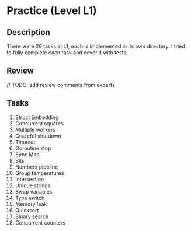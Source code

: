 # Practice (Level L1)

## Description

There were 26 tasks at L1, each is implemented in its own directory. I tried to fully complete each task and cover it with tests.

## Review

// TODO: add review comments from experts

## Tasks

1. Struct Embedding
2. Concurrent squares
3. Multiple workers
4. Graceful shutdown
5. Timeout
6. Goroutine stop
7. Sync Map
8. Bits
9. Numbers pipeline
10. Group temperatures
11. Intersection
12. Unique strings
13. Swap variables
14. Type switch
15. Memory leak
16. Quicksort
17. Binary search
18. Concurrent counters